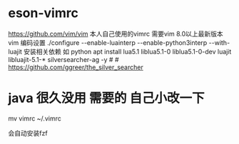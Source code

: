 # eson-vimrc
https://github.com/vim/vim
本人自己使用的vimrc 需要vim 8.0以上最新版本 
vim 编码设置  ./configure --enable-luainterp  --enable-python3interp  --with-luajit
安装相关依赖 如 python<version> 
apt install lua5.1 liblua5.1-0 liblua5.1-0-dev luajit libluajit-5.1-* silversearcher-ag  -y #  # https://github.com/ggreer/the_silver_searcher

# java 很久没用 需要的 自己小改一下

mv vimrc ~/.vimrc

会自动安装fzf
